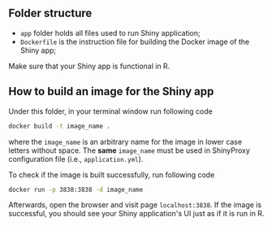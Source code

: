 ## Folder structure

* `app` folder holds all files used to run Shiny application;
* `Dockerfile` is the instruction file for building the Docker image of the Shiny app;

Make sure that your Shiny app is functional in R.

## How to build an image for the Shiny app

Under this folder, in your terminal window run following code

```bash
docker build -t image_name .
```
where the `image_name` is an arbitrary name for the image in lower case letters without space. The __same__ `image_name` must be used in ShinyProxy configuration file (i.e., `application.yml`).

To check if the image is built successfully, run following code

```bash
docker run -p 3838:3838 -d image_name
```

Afterwards, open the browser and visit page `localhost:3838`. If the image is successful, you should see your Shiny application's UI just as if it is run in R.
